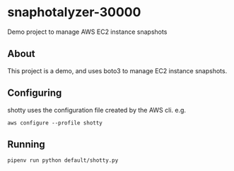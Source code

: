 # snaphotalyzer-30000
Demo project to manage AWS EC2 instance snapshots

## About

This project is a demo, and uses boto3 to manage EC2 instance snapshots.

## Configuring

shotty uses the configuration file created by the AWS cli. e.g.

`aws configure --profile shotty`

## Running

`pipenv run python default/shotty.py`